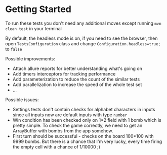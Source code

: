 # Getting Started

To run these tests you don't need any additional moves except 
running ```mvn clean test``` in your terminal

By default, the headless mode is on, if you need to see the browser, 
then open ```TestsConfiguration``` class 
and change ```Configuration.headless=true;``` to ```false```

Possible improvements:
* Attach allure reports for better understanding what's going on
* Add timers interceptors for tracking performance
* Add parameterization to reduce the count of the similar tests
* Add parallelization to increase the speed of the whole test set
* ...

Possible issues:
* Settings tests don't contain checks for alphabet characters in inputs
since all inputs now are default inputs with type ```number```
* Win condition has been checked only on 1*2 field with 1 bomb which is pretty simple.
To check the game correctly, we need to get an ArrayBuffer with bombs from the app somehow.
* First turn should be successful - checks on the board 100*100 with 9999 bombs. But there is a chance
that I'm very lucky, every time firing the empty cell with a chance of 1/10000 ;)

